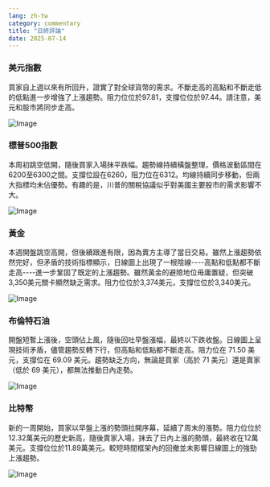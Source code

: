 ```yaml
---
lang: zh-tw
category: commentary
title: "日終評論"
date: 2025-07-14
---
```


### 美元指數

買家自上週以來有所回升，證實了對全球貨幣的需求。不斷走高的高點和不斷走低的低點進一步增強了上漲趨勢。阻力位位於97.81，支撐位位於97.44。請注意，美元和股市將同步走高。

![Image](https://markleighedu.github.io/img/Jul-2025/14-Jul-2025/usdindex.jpg)

### 標普500指數

本周初跳空低開，隨後買家入場抹平跌幅。趨勢線持續橫盤整理，價格波動區間在6200至6300之間。支撐位設在6260，阻力位在6312。均線持續同步移動，但兩大指標均未佔優勢。有趣的是，川普的關稅協議似乎對美國主要股市的需求影響不大。

![Image](https://markleighedu.github.io/img/Jul-2025/14-Jul-2025/sp500.jpg)

### 黃金

本週開盤跳空高開，但後續跟進有限，因為賣方主導了當日交易。雖然上漲趨勢依然完好，但矛盾的技術指標顯示，日線圖上出現了一根陰線----高點和低點都不斷走高----進一步鞏固了既定的上漲趨勢。雖然黃金的避險地位毋庸置疑，但突破3,350美元關卡顯然缺乏需求。阻力位位於3,374美元，支撐位位於3,340美元。

![Image](https://markleighedu.github.io/img/Jul-2025/14-Jul-2025/gold.jpg)

### 布倫特石油

開盤短暫上漲後，空頭佔上風，隨後回吐早盤漲幅，最終以下跌收盤。日線圖上呈現技術矛盾，儘管趨勢反轉下行，但高點和低點都不斷走高。阻力位在 71.50 美元，支撐位在 69.09 美元。趨勢缺乏方向，無論是買家（高於 71 美元）還是賣家（低於 69 美元），都無法推動日內走勢。

![Image](https://markleighedu.github.io/img/Jul-2025/14-Jul-2025/brentoil.jpg)

### 比特幣

新的一周開始，買家以早盤上漲的勢頭拉開序幕，延續了周末的漲勢。阻力位位於12.32萬美元的歷史新高，隨後賣家入場，抹去了日內上漲的勢頭，最終收在12萬美元。支撐位位於11.89萬美元。較短時間框架內的回撤並未影響日線圖上的強勁上漲趨勢。

![Image](https://markleighedu.github.io/img/Jul-2025/14-Jul-2025/bitcoin.jpg)

